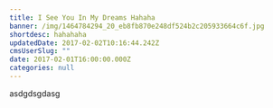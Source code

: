 ```yaml
---
title: I See You In My Dreams Hahaha
banner: /img/1464784294_20_eb8fb870e248df524b2c205933664c6f.jpg
shortdesc: hahahaha
updatedDate: 2017-02-02T10:16:44.242Z
cmsUserSlug: ""
date: 2017-02-01T16:00:00.000Z
categories: null
---
```


asdgdsgdasg